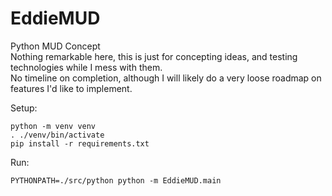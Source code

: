# EddieMUD  
Python MUD Concept  
Nothing remarkable here, this is just for concepting ideas, and testing technologies while I mess with them.  
No timeline on completion, although I will likely do a very loose roadmap on features I'd like to implement.  

Setup:
```
python -m venv venv
. ./venv/bin/activate
pip install -r requirements.txt
```

Run:
```
PYTHONPATH=./src/python python -m EddieMUD.main
```
